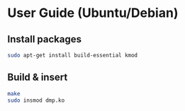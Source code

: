 # User Guide (Ubuntu/Debian)

## Install packages

```bash
sudo apt-get install build-essential kmod
```

## Build & insert

```bash
make
sudo insmod dmp.ko
```
